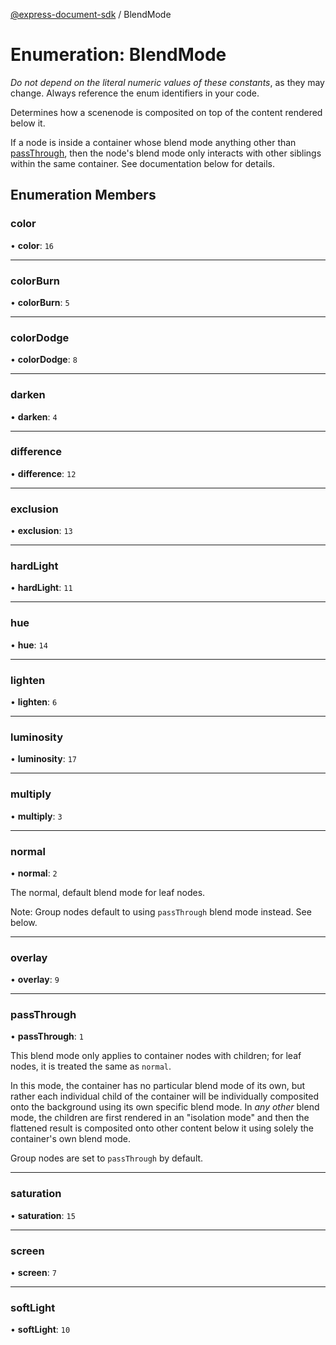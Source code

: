 [@express-document-sdk](../overview.md) / BlendMode

# Enumeration: BlendMode

<InlineAlert slots="text" variant="warning"/>

_Do not depend on the literal numeric values of these constants_, as they may change. Always reference the enum identifiers in your code.

Determines how a scenenode is composited on top of the content rendered below it.

If a node is inside a container whose blend mode anything other than [passThrough](blend-mode.md#passthrough), then the node's blend mode only
interacts with other siblings within the same container. See documentation below for details.

## Enumeration Members

### color

• **color**: `16`

---

### colorBurn

• **colorBurn**: `5`

---

### colorDodge

• **colorDodge**: `8`

---

### darken

• **darken**: `4`

---

### difference

• **difference**: `12`

---

### exclusion

• **exclusion**: `13`

---

### hardLight

• **hardLight**: `11`

---

### hue

• **hue**: `14`

---

### lighten

• **lighten**: `6`

---

### luminosity

• **luminosity**: `17`

---

### multiply

• **multiply**: `3`

---

### normal

• **normal**: `2`

The normal, default blend mode for leaf nodes.

Note: Group nodes default to using `passThrough` blend mode instead. See below.

---

### overlay

• **overlay**: `9`

---

### passThrough

• **passThrough**: `1`

This blend mode only applies to container nodes with children; for leaf nodes, it is treated the same as `normal`.

In this mode, the container has no particular blend mode of its own, but rather each individual child of the container
will be individually composited onto the background using its own specific blend mode. In _any other_ blend mode, the
children are first rendered in an "isolation mode" and then the flattened result is composited onto other content
below it using solely the container's own blend mode.

Group nodes are set to `passThrough` by default.

---

### saturation

• **saturation**: `15`

---

### screen

• **screen**: `7`

---

### softLight

• **softLight**: `10`
